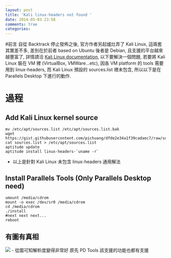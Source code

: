 ```yaml
---
layout: post
title: 'Kali linux-headers not found '
date: 2014-05-03 23:58
comments: true
categories: 
---
```

#前言
自從 Backtrack 停止發佈之後, 官方作者另起爐灶弄了 Kali Linux, 這兩套其實差不多, 差別在於前者 based on Ubuntu 後者是 Debian, 且支援的平台越來越豐富了, 詳情請洽 [Kali Linux documentation](http://docs.kali.org/category/introduction), 以下要解決一個問題, 若要將 Kali Linux 裝在 VM 裡 (VirtualBox, VMWare...etc), 因各 VM platform 的 tools 需要用到 linux-headers, 而 Kali Linux 預設的 sources.list 裡未包含, 所以以下是在 Parallels Desktop 下進行的動作.

# 過程
## Add Kali Linux kernel source  
```
mv /etc/apt/sources.list /etc/apt/sources.list.bak
wget https://gist.githubusercontent.com/pichuang/dfde2e34a1f39cadaec7/raw/sources.list
cat sources.list > /etc/apt/sources.list 
aptitude update
aptitude install linux-headers-`uname -r`
```
- 以上是針對 Kali Linux 未包含 linux-headers 通用解法


## Install Parallels Tools (Only Parallels Desktop need)
```
umount /media/cdrom
mount -o exec /dev/sr0 /media/cdrom
cd /media/cdrom
./install
#next next next...
reboot 
```

## 有圖有真相
<img class="center" src="https://lh3.googleusercontent.com/-S6pUiiZrgCE/U2UQ3ckAfFI/AAAAAAAADU8/N45xxB556c4/s720/%25E8%259E%25A2%25E5%25B9%2595%25E5%25BF%25AB%25E7%2585%25A7%25202014-05-03%252023.52.06.png">
- 從圖可知解析度變得非常好 原先 PD Tools 該支援的功能也都有支援


